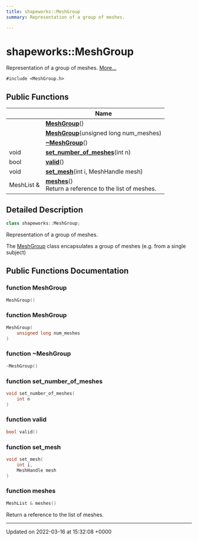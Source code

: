 ```yaml
---
title: shapeworks::MeshGroup
summary: Representation of a group of meshes. 

---
```


# shapeworks::MeshGroup



Representation of a group of meshes.  [More...](#detailed-description)


`#include <MeshGroup.h>`

## Public Functions

|                | Name           |
| -------------- | -------------- |
| | **[MeshGroup](../Classes/classshapeworks_1_1MeshGroup.md#function-meshgroup)**() |
| | **[MeshGroup](../Classes/classshapeworks_1_1MeshGroup.md#function-meshgroup)**(unsigned long num_meshes) |
| | **[~MeshGroup](../Classes/classshapeworks_1_1MeshGroup.md#function-~meshgroup)**() |
| void | **[set_number_of_meshes](../Classes/classshapeworks_1_1MeshGroup.md#function-set-number-of-meshes)**(int n) |
| bool | **[valid](../Classes/classshapeworks_1_1MeshGroup.md#function-valid)**() |
| void | **[set_mesh](../Classes/classshapeworks_1_1MeshGroup.md#function-set-mesh)**(int i, MeshHandle mesh) |
| MeshList & | **[meshes](../Classes/classshapeworks_1_1MeshGroup.md#function-meshes)**()<br>Return a reference to the list of meshes.  |

## Detailed Description

```cpp
class shapeworks::MeshGroup;
```

Representation of a group of meshes. 

The [MeshGroup](../Classes/classshapeworks_1_1MeshGroup.md) class encapsulates a group of meshes (e.g. from a single subject) 

## Public Functions Documentation

### function MeshGroup

```cpp
MeshGroup()
```


### function MeshGroup

```cpp
MeshGroup(
    unsigned long num_meshes
)
```


### function ~MeshGroup

```cpp
~MeshGroup()
```


### function set_number_of_meshes

```cpp
void set_number_of_meshes(
    int n
)
```


### function valid

```cpp
bool valid()
```


### function set_mesh

```cpp
void set_mesh(
    int i,
    MeshHandle mesh
)
```


### function meshes

```cpp
MeshList & meshes()
```

Return a reference to the list of meshes. 

-------------------------------

Updated on 2022-03-16 at 15:32:08 +0000